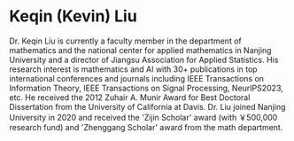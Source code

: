 # Keqin (Kevin) Liu
Dr. Keqin Liu is currently a faculty member in the department of mathematics and the national center for applied mathematics in Nanjing University and a director of Jiangsu Association for Applied Statistics. His research interest is mathematics and AI with 30+ publications in top international conferences and journals including  IEEE Transactions on Information Theory, IEEE Transactions on Signal Processing, NeurIPS2023, etc. He received the 2012 Zuhair A. Munir Award for Best Doctoral Dissertation from the University of California at Davis. Dr. Liu joined Nanjing University in 2020 and received the 'Zijin Scholar' award (with ￥500,000 research fund) and 'Zhenggang Scholar' award from the math department. 
